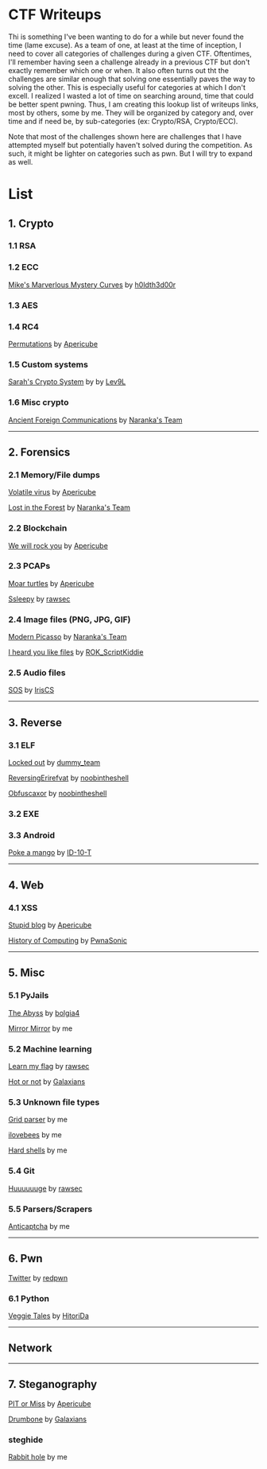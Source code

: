 # CTF Writeups

Thi is something I've been wanting to do for a while but never found the time (lame excuse). As a team of one, at least at the time of inception, I need to cover all categories of challenges during a given CTF. Oftentimes, I'll remember having seen a challenge already in a previous CTF but don't exactly remember which one or when. It also often turns out tht the challenges are similar enough that solving one essentially paves the way to solving the other. This is especially useful for categories at which I don't excell. I realized I wasted a lot of time on searching around, time that could be better spent pwning. Thus, I am creating this lookup list of writeups links, most by others, some by me. They will be organized by category and, over time and if need be, by sub-categories (ex: Crypto/RSA, Crypto/ECC).

Note that most of the challenges shown here are challenges that I have attempted myself but potentially haven't solved during the competition. As such, it might be lighter on categories such as pwn. But I will try to expand as well.

# List


## 1. Crypto

  ###   1.1 RSA

  ### 1.2 ECC
[Mike's Marverlous Mystery Curves](https://chrsow.me/2019/03/05/tamuctf-2019-mike-curve.html) by [h0ldth3d00r](https://ctftime.org/team/59032)

  ### 1.3 AES

  ### 1.4 RC4
[Permutations](https://www.aperikube.fr/docs/tjctf_2018/permutation/) by [Apericube](https://www.aperikube.fr/)

  ### 1.5 Custom systems
[Sarah's Crypto System](https://github.com/Lev9L-Team/ctf/tree/master/2018-08-07_tjctf/sarahs_crypto) by by [Lev9L](https://github.com/Lev9L-Team)

### 1.6 Misc crypto
[Ancient Foreign Communications](https://gitlab.com/Naraka/ctf/tree/master/IceCTF-2018/Crypto/crypto3) by [Naranka's Team](https://ctftime.org/team/63642)



---
## 2. Forensics
  ### 2.1 Memory/File dumps
[Volatile virus](https://www.aperikube.fr/docs/tjctf_2018/virusvolatile/) by [Apericube](https://www.aperikube.fr/)

[Lost in the Forest](https://gitlab.com/ketz/ctfs/blob/master/2018/icec.tf/lost-in-the-forest.md) by [Naranka's Team](https://ctftime.org/team/63642)

  ### 2.2 Blockchain
[We will rock you](https://www.aperikube.fr/docs/tjctf_2018/wewillrockyou/) by [Apericube](https://www.aperikube.fr/)

  ### 2.3 PCAPs
[Moar turtles](https://www.aperikube.fr/docs/tjctf_2018/moarturtles/) by [Apericube](https://www.aperikube.fr/)

[Ssleepy](https://github.com/TheRealOddCoder/tjctf2018/tree/master/Ssleepy) by [rawsec](https://ctftime.org/team/27232)

### 2.4 Image files (PNG, JPG, GIF)
[Modern Picasso](https://gitlab.com/snippets/1753982) by [Naranka's Team](https://ctftime.org/team/63642)

[I heard you like files](https://ethan-world.tistory.com/entry/TAMUctf-19-Writeup-I-heard-you-like-files) by [ROK_ScriptKiddie](https://ctftime.org/team/75857)

### 2.5 Audio files
[SOS](https://github.com/shawnduong/ctf-writeups/blob/master/2019-TJ/Forensics/sos.md) by [IrisCS](https://ctftime.org/team/72776)

---
## 3. Reverse

### 3.1 ELF
[Locked out](https://github.com/d4rkvaibhav/IceCTF-2018/tree/master/Reverse) by [dummy_team](https://ctftime.org/team/54709)

[ReversingErirefvat](https://medium.com/@noobintheshell/tamuctf2019-writeups-2-9e230784e68e) by [noobintheshell](https://ctftime.org/team/70917) 

[Obfuscaxor](https://medium.com/@noobintheshell/tamuctf2019-writeups-2-9e230784e68e) by [noobintheshell](https://ctftime.org/team/70917) 

### 3.2 EXE

### 3.3 Android
[Poke a mango](http://www.wagiro.com/archivos/546) by [ID-10-T](https://ctftime.org/team/50611)


---
## 4. Web
### 4.1 XSS
[Stupid blog](https://www.aperikube.fr/docs/tjctf_2018/stupid_blog/) by [Apericube](https://www.aperikube.fr/)

[History of Computing](https://ctftime.org/writeup/11122) by [PwnaSonic](https://ctftime.org/team/21256)


---
## 5. Misc
### 5.1 PyJails
[The Abyss](https://blog.seekintoo.com/the-abyss-writeup.html) by [bolgia4](https://ctftime.org/team/36002)

[Mirror Mirror](https://github.com/Gdasl/tjctf/blob/master/Mirror%20Mirror.md) by me

### 5.2 Machine learning
[Learn my flag](https://github.com/TheRealOddCoder/tjctf2018/tree/master/Learn_My_Flag) by [rawsec](https://ctftime.org/team/27232)

[Hot or not](https://github.com/shiltemann/CTF-writeups-public/blob/master/IceCTF-2018/writeup.md#steganography-300-hot-or-not) by [Galaxians](https://ctftime.org/team/28395)

### 5.3 Unknown file types
[Grid parser](https://github.com/Gdasl/tjctf/blob/master/Grid%20Parser.md) by me

[ilovebees](https://github.com/Gdasl/CTFs/blob/master/IceCTF/Misc/Ilovebees.md) by me

[Hard shells](https://github.com/Gdasl/CTFs/edit/master/IceCTF/Forensics/harshells.md) by me

### 5.4 Git
[Huuuuuuge](https://ctftime.org/writeup/10731) by [rawsec](https://ctftime.org/team/27232)

### 5.5 Parsers/Scrapers
[Anticaptcha](https://github.com/Gdasl/CTFs/blob/master/IceCTF/Misc/Anticaptcha.md) by me


---
## 6. Pwn
[Twitter](https://ctftime.org/writeup/11047) by [redpwn](https://ctftime.org/team/59759)

### 6.1 Python
[Veggie Tales](https://github.com/its20pastday/tamuctf-writeup/blob/master/veggie-tales.md) by [HitoriDa](https://ctftime.org/team/74005)


---
## Network

---
## 7. Steganography
[PIT or Miss](https://www.aperikube.fr/docs/tjctf_2018/pitormiss/) by [Apericube](https://www.aperikube.fr/)

[Drumbone](https://github.com/shiltemann/CTF-writeups-public/blob/master/IceCTF-2018/writeup.md#steganography-150-drumbone) by [Galaxians](https://ctftime.org/team/28395)

### steghide
[Rabbit hole](https://github.com/Gdasl/CTFs/blob/master/IceCTF/Stego/Rabbithole.md) by me
